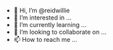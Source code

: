 - 👋 Hi, I’m @reidwillie
- 👀 I’m interested in ...
- 🌱 I’m currently learning ...
- 💞️ I’m looking to collaborate on ...
- 📫 How to reach me ...

<!---
reidwillie/reidwillie is a ✨ special ✨ repository because its `README.md` (this file) appears on your GitHub profile.
You can click the Preview link to take a look at your changes.
--->
